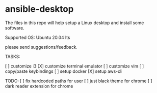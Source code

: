 # ansible-desktop

The files in this repo will help setup a Linux desktop and install some software.

Supported OS: Ubuntu 20.04 lts

please send suggestions/feedback.

TASKS:

[ ] customize i3
[X] customize terminal emulator
[ ] customize vim
[ ] copy/paste keybindings
[ ] setup docker
[X] setup aws-cli

TODO:
[ ] fix hardcoded paths for user
[ ] just black theme for chrome
[ ] dark reader extension for chrome

